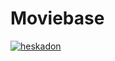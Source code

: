 # Moviebase

[![heskadon](https://circleci.com/gh/creativention/moviebase.svg?style=svg)](https://circleci.com/gh/creativention/moviebase)
